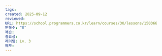 ```yaml
---
tags:
created: 2025-09-12
reviewed:
URL: https://school.programmers.co.kr/learn/courses/30/lessons/150366
반복수: "0"
복습:
중요성:
레이팅: Lv. 3
메모:
---
```

